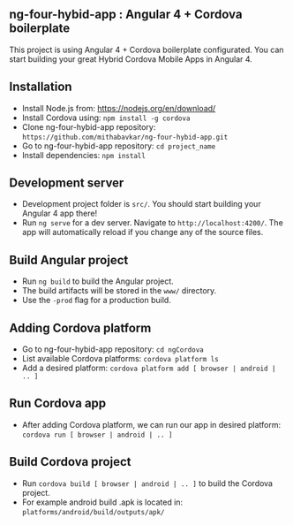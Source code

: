 ## ng-four-hybid-app : Angular 4 + Cordova boilerplate

This project is using Angular 4 + Cordova boilerplate configurated. You can start building your great Hybrid Cordova Mobile Apps in Angular 4.

## Installation

* Install Node.js from: https://nodejs.org/en/download/
* Install Cordova using: `npm install -g cordova`
* Clone ng-four-hybid-app repository: `https://github.com/mithabavkar/ng-four-hybid-app.git`
* Go to ng-four-hybid-app repository: `cd project_name`
* Install dependencies: `npm install`

## Development server

* Development project folder is `src/`. You should start building your Angular 4 app there!
* Run `ng serve` for a dev server. Navigate to `http://localhost:4200/`. The app will automatically reload if you change any of the source files.

## Build Angular project

* Run `ng build` to build the Angular project. 
* The build artifacts will be stored in the `www/` directory. 
* Use the `-prod` flag for a production build.

## Adding Cordova platform

* Go to ng-four-hybid-app repository: `cd ngCordova`
* List available Cordova platforms: `cordova platform ls`
* Add a desired platform: `cordova platform add [ browser | android | .. ]`

## Run Cordova app

* After adding Cordova platform, we can run our app in desired platform: `cordova run [ browser | android | .. ]`

## Build Cordova project

* Run `cordova build [ browser | android | .. ]` to build the Cordova project.
* For example android build .apk is located in: `platforms/android/build/outputs/apk/`
